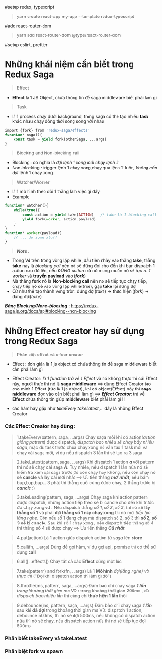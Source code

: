 #setup redux, typescript

> yarn create react-app my-app --template redux-typescript

#add react-router-dom

> yarn add react-router-dom @type/react-router-dom

#setup eslint, prettier

# Những khái niệm cần biết trong Redux Saga

> Effect

- **Effect** là 1 JS Object, chứa thông tin để saga middleware biết phải làm gì

> Task

- là 1 process chạy dưới background, trong saga có thể tạo nhiều **task** khác nhau chạy đồng thời song song với nhau

```php
import {fork} from 'redux-saga/effects'
function* saga(){
    const task = yield fork(otherSaga, ...args)
}
```

> Blocking and Non-blocking call

- Blocking : có nghĩa là _đợi lệnh 1 xong mới chạy lệnh 2_
- Non-blocking : trigger lệnh 1 chạy xong,chạy qua lệnh 2 luôn, _không cần đợi_ lệnh 1 chạy xong

> Watcher/Worker

- là 1 mô hình theo dõi 1 thằng làm việc gì đấy
- Example

```php
function* watcher(){
    while(true){
        const action = yield take(ACTION)   // take là 1 blocking call
        yield fork(worker, action.payload)
    }
}
function* worker(payload){
    // ... do some stuff
}
```

> **_Note :_**

- Trong Vd trên trong vòng lặp while ,đầu tiên nhảy vào thằng **take**, thằng **take** này là _blocking call_ nên nó sẽ đứng đợi cho đến khi bạn dispatch 1 action nào đó lên, nếu _ĐÚNG action_ mà nó mong muốn nó sẽ _tạo ra 1 worker_ và **truyền payload** vào (**_fork_**)
- Mà thằng **fork** nó là **Non-blocking call** nên nó sẽ tiếp tục chạy tiếp, chạy tiếp nó sẽ vào vòng lặp while(true), gặp **take** lại đứng đợi
- Cứ như thế tạo thành vòng tròn: đứng đợi(_take_) -> thực hiện (_fork_) -> đứng đợi(_take_)

**_Bảng Blocking/None-blocking_** : https://redux-saga.js.org/docs/api#blocking--non-blocking

# Những Effect creator hay sử dụng trong Redux Saga

> Phân biệt effect và effecr creator

- Effect : đơn giản là 1 js object có chứa thông tin để saga middleware biết cần phải làm gì
- Effect Creator: _là 1 function trả về 1 Effect_ và nó không thực thi cái Effect này, người thực thi nó là **saga middleware**
  ==> dùng Effect Creator tạo cho mình 1 Effect (tức là 1 js object), khi có object(Effect) này thì **saga middleware** đọc vào
  cần biết phải làm gì
  ==> **_Effect Creator_**: trả về **Effect** chứa thông tin giúp **middleware** biết phải làm gì !!

- các hàm hay gặp như _takeEvery_ _takeLatest_,... đây là những Effect Creator

### Các Effect Creator hay dùng :

> 1.takeEvery(pattern, saga, ...args)
> Chạy saga mỗi khi có action(_action giống pattern_) được dispatch, _dispatch bao nhiêu sẽ chạy bấy nhiêu saga_, mặc dù task trước chưa chạy xong nó vẫn tạo 1 task mới và chạy cái saga mới, ví dụ nếu dispatch 3 lần thì sẽ tạo ra 3 saga

> 2.takeLatest(pattern, saga, ...args)
> Khi dispatch 1 action **_a_** với pattern thì nó sẽ chạy cái saga **_A_**. Tuy nhiên, nếu dispatch 1 lần nữa nó sẽ kiểm tra xem cái saga trước đó còn chạy hay không, nếu còn chạy nó sẽ **cancle** và lấy cái mới nhất
> ==> Ưu tiên thằng **_mới nhất_**, nếu bấm bụp,bụp,bụp... 3 phát thì thằng cuối cùng được chạy, 2 thằng trước bị **_cancle_** :)

> 3.takeLeading(pattern, saga, ...args)
> Chạy saga khi action pattern được dispatch, những action tiếp theo sẽ bị cancle cho đến khi trước đó chạy xong
> vd : Nếu dispatch thằng _số 1_, _số 2_, _số 3_, thì nó sẽ **lấy thằng số 1** và phải **đợi thằng số 1 này chạy xong** thì nó mới _tiếp tục lắng nghe_. Còn nếu số 1 đang chạy mà dispatch số 2, số 3 thì **số 2, số 3 sẽ bị cancle**. Sau khi số 1 chạy xong , nếu dispatch tiếp thằng số 4 thì thằng số 4 sẽ được chạy
> ==> Ưu tiên thằng **_Cũ nhất_**

> 4.put(action)
> Là 1 action giúp dispatch action _từ saga_ lên **store**

> 5.call(fn, ...args)
> Dùng để gọi hàm, ví dụ gọi api, promise thì có thể sử dụng **call**

> 6.all([...effects])
> Chạy tất cả các **Effect** cùng một lúc

> 7.take(pattern) and fork(fn, ...args)
> Là 1 **Mô hình** _đợi(lắng nghe) và thực thi_ ("Đợi khi dispatch action thì làm gì đó")

> 8.throttle(ms, pattern, saga, ...args)
> Đảm bảo chỉ chạy saga **_1 lần_** _trong khoảng thời gian ms_
> VD : trong khoảng thời gian 200ms , dù _dispatch bao nhiêu lần_ thì cũng chỉ **thực hiện 1 lần** thôi

> 9.debounce(ms, pattern, saga, ...args)
> Đảm bảo chỉ chạy saga **_1 lần_** sau khi **đã đợi** trong khoảng thời gian ms
> VD: dispatch 1 action, debounce 500ms, thì nó sẽ đợi 500ms, nếu không có dispatch action nữa thì nó sẽ chạy, nếu dispatch action nữa thì nó sẽ tiếp tục đợi 500ms

### Phân biết takeEvery và takeLatest

### Phân biệt fork và spawn
